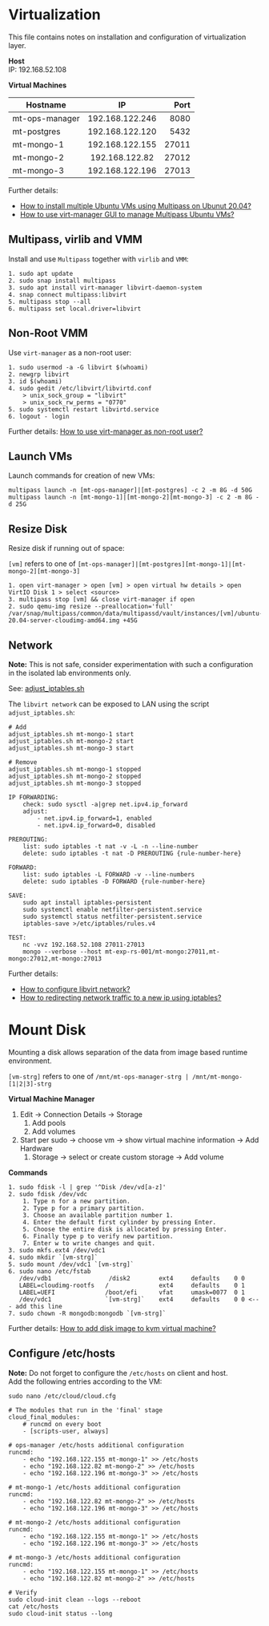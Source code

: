 # Virtualization

This file contains notes on installation and configuration of virtualization layer.

**Host**  
IP: 192.168.52.108

**Virtual Machines**

| Hostname        | IP              | Port  | 
| --------------- |:---------------:| -----:|
| mt-ops-manager  | 192.168.122.246 | 8080  |
| mt-postgres     | 192.168.122.120 | 5432  |
| mt-mongo-1      | 192.168.122.155 | 27011 |
| mt-mongo-2      | 192.168.122.82  | 27012 |
| mt-mongo-3      | 192.168.122.196 | 27013 |

Further details:

- [How to install multiple Ubuntu VMs using Multipass on Ubunut 20.04?](https://www.how2shout.com/linux/how-to-install-mutliple-ubuntu-vms-using-multipass-on-ubunut-20-04/)
- [How to use virt-manager GUI to manage Multipass Ubuntu VMs?](https://www.how2shout.com/linux/how-to-use-virt-manager-gui-to-manage-multipass-ubuntu-vms/)

## Multipass, virlib and VMM 

Install and use `Multipass` together with `virlib` and `VMM`:

```shell
1. sudo apt update
2. sudo snap install multipass 
3. sudo apt install virt-manager libvirt-daemon-system
4. snap connect multipass:libvirt
5. multipass stop --all
6. multipass set local.driver=libvirt
```

## Non-Root VMM

Use `virt-manager` as a non-root user:
```shell
1. sudo usermod -a -G libvirt $(whoami)
2. newgrp libvirt
3. id $(whoami)
4. sudo gedit /etc/libvirt/libvirtd.conf
	> unix_sock_group = "libvirt"
	> unix_sock_rw_perms = "0770"
5. sudo systemctl restart libvirtd.service
6. logout - login
```
Further details: [How to use virt-manager as non-root user?](https://computingforgeeks.com/use-virt-manager-as-non-root-user/)  

## Launch VMs

Launch commands for creation of new VMs:

```shell
multipass launch -n [mt-ops-manager]|[mt-postgres] -c 2 -m 8G -d 50G
multipass launch -n [mt-mongo-1]|[mt-mongo-2][mt-mongo-3] -c 2 -m 8G -d 25G
```

## Resize Disk

Resize disk if running out of space:

`[vm]` refers to one of `[mt-ops-manager]|[mt-postgres][mt-mongo-1]|[mt-mongo-2][mt-mongo-3]`

```
1. open virt-manager > open [vm] > open virtual hw details > open VirtIO Disk 1 > select <source>
3. multipass stop [vm] && close virt-manager if open
2. sudo qemu-img resize --preallocation='full' /var/snap/multipass/common/data/multipassd/vault/instances/[vm]/ubuntu-20.04-server-cloudimg-amd64.img +45G
```

## Network

**Note:** This is not safe, consider experimentation with such a configuration in the isolated lab environments only.  

See: [adjust_iptables.sh](adjust_iptables.sh)  

The `libvirt network` can be exposed to LAN using the script `adjust_iptables.sh`:  

```shell
# Add
adjust_iptables.sh mt-mongo-1 start
adjust_iptables.sh mt-mongo-2 start
adjust_iptables.sh mt-mongo-3 start

# Remove
adjust_iptables.sh mt-mongo-1 stopped
adjust_iptables.sh mt-mongo-2 stopped
adjust_iptables.sh mt-mongo-3 stopped

IP FORWARDING:
	check: sudo sysctl -a|grep net.ipv4.ip_forward
	adjust:
		- net.ipv4.ip_forward=1, enabled
		- net.ipv4.ip_forward=0, disabled

PREROUTING:
	list: sudo iptables -t nat -v -L -n --line-number
	delete: sudo iptables -t nat -D PREROUTING {rule-number-here}
	
FORWARD: 
	list: sudo iptables -L FORWARD -v --line-numbers
	delete: sudo iptables -D FORWARD {rule-number-here}

SAVE:
	sudo apt install iptables-persistent
	sudo systemctl enable netfilter-persistent.service
	sudo systemctl status netfilter-persistent.service
	iptables-save >/etc/iptables/rules.v4
	
TEST:
	nc -vvz 192.168.52.108 27011-27013
	mongo --verbose --host mt-exp-rs-001/mt-mongo:27011,mt-mongo:27012,mt-mongo:27013
```
Further details: 
 - [How to configure libvirt network?](https://wiki.libvirt.org/page/Networking)
 - [How to redirecting network traffic to a new ip using iptables?](https://www.debuntu.org/how-to-redirecting-network-traffic-to-a-new-ip-using-iptables/)

# Mount Disk

Mounting a disk allows separation of the data from image based runtime environment.

`[vm-strg]` refers to one of `/mnt/mt-ops-manager-strg | /mnt/mt-mongo-[1|2|3]-strg`

**Virtual Machine Manager**
1. Edit -> Connection Details -> Storage
	1. Add pools
	2. Add volumes
2. Start per sudo -> choose vm -> show virtual machine information -> Add Hardware
	1. Storage -> select or create custom storage -> Add volume

**Commands**
```shell
1. sudo fdisk -l | grep '^Disk /dev/vd[a-z]'
2. sudo fdisk /dev/vdc
    1. Type n for a new partition. 
    2. Type p for a primary partition. 
    3. Choose an available partition number 1. 
    4. Enter the default first cylinder by pressing Enter. 
    5. Choose the entire disk is allocated by pressing Enter. 
    6. Finally type p to verify new partition. 
    7. Enter w to write changes and quit.	
3. sudo mkfs.ext4 /dev/vdc1
4. sudo mkdir `[vm-strg]`
5. sudo mount /dev/vdc1 `[vm-strg]`
6. sudo nano /etc/fstab
   /dev/vdb1                /disk2        ext4     defaults    0 0
   LABEL=cloudimg-rootfs   /              ext4     defaults    0 1
   LABEL=UEFI              /boot/efi      vfat     umask=0077  0 1
   /dev/vdc1               `[vm-strg]`    ext4     defaults    0 0 <--- add this line
7. sudo chown -R mongodb:mongodb `[vm-strg]`
```
Further details: [How to add disk image to kvm virtual machine?](https://www.cyberciti.biz/faq/how-to-add-disk-image-to-kvm-virtual-machine-with-virsh-command/)

## Configure /etc/hosts
**Note:** Do not forget to configure the `/etc/hosts` on client and host.  
Add the following entries according to the VM:

```shell
sudo nano /etc/cloud/cloud.cfg

# The modules that run in the 'final' stage
cloud_final_modules:
	# runcmd on every boot
	- [scripts-user, always]

# ops-manager /etc/hosts additional configuration 
runcmd:
    - echo "192.168.122.155 mt-mongo-1" >> /etc/hosts
    - echo "192.168.122.82 mt-mongo-2" >> /etc/hosts
    - echo "192.168.122.196 mt-mongo-3" >> /etc/hosts

# mt-mongo-1 /etc/hosts additional configuration 
runcmd:
    - echo "192.168.122.82 mt-mongo-2" >> /etc/hosts
    - echo "192.168.122.196 mt-mongo-3" >> /etc/hosts
    
# mt-mongo-2 /etc/hosts additional configuration    
runcmd:
    - echo "192.168.122.155 mt-mongo-1" >> /etc/hosts
    - echo "192.168.122.196 mt-mongo-3" >> /etc/hosts

# mt-mongo-3 /etc/hosts additional configuration    
runcmd:
    - echo "192.168.122.155 mt-mongo-1" >> /etc/hosts
    - echo "192.168.122.82 mt-mongo-2" >> /etc/hosts

# Verify
sudo cloud-init clean --logs --reboot
cat /etc/hosts
sudo cloud-init status --long
```
